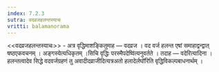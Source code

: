 ```yaml
---
index: 7.2.3
sutra: वदव्रजहलन्तस्याचः
vritti: balamanorama
---
```


<<वदव्रजहलन्तस्याचः>> - अत्र वृद्धिमाशङ्कितुमाह —  वदव्रज । वद वर्ज हलन्त एषां समाहाद्वन्द्वात् षष्ठएकवचनम् । अङ्गस्येत्यधिकृतम् ।सिचि वृद्धिः परस्मैपदेष्वि॑त्यनुवर्तते । तदाह —  वदेरित्यादिना । हलन्तत्वादेव सिद्धे वदवर्जग्रहणं तु अवादीदव्राजीदित्यत्रअतो हलादेर्लघो॑रिति वृद्धिविकल्पबाधनार्थम् । 
